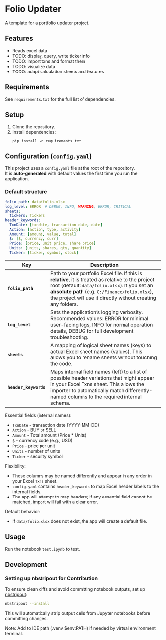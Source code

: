 # Folio Updater

A template for a portfolio updater project.

## Features

- Reads excel data
- TODO: display, query, write ticker info
- TODO: import txns and format them
- TODO: visualize data
- TODO: adapt calculation sheets and features

## Requirements

See `requirements.txt` for the full list of dependencies.

## Setup

1. Clone the repository.
2. Install dependencies:
   ```
   pip install -r requirements.txt
   ```
## Configuration (`config.yaml`)

This project uses a `config.yaml` file at the root of the repository.  
It is **auto-generated** with default values the first time you run the application.

### Default structure
```yaml
folio_path: data/folio.xlsx
log_level: ERROR  # DEBUG, INFO, WARNING, ERROR, CRITICAL
sheets:
  tickers: Tickers
header_keywords:
  TxnDate: [txndate, transaction date, date]
  Action: [action, type, activity]
  Amount: [amount, value, total]
  $: [$, currency, curr]
  Price: [price, unit price, share price]
  Units: [units, shares, qty, quantity]
  Ticker: [ticker, symbol, stock]
```

| Key                   | Description                                                                                                                                                                                                                                                            |
|-----------------------|------------------------------------------------------------------------------------------------------------------------------------------------------------------------------------------------------------------------------------------------------------------------|
| **`folio_path`**      | Path to your portfolio Excel file. If this is **relative**, it is treated as relative to the project root (default: `data/folio.xlsx`). If you set an **absolute path** (e.g. `C:/Finance/folio.xlsx`), the project will use it directly without creating any folders. |
| **`log_level`**       | Sets the application’s logging verbosity. Recommended values: ERROR for minimal user-facing logs, INFO for normal operation details, DEBUG for full development troubleshooting.                                                                                       |
| **`sheets`**          | A mapping of logical sheet names (keys) to actual Excel sheet names (values). This allows you to rename sheets without touching the code.                                                                                                                              |
| **`header_keywords`** | Maps internal field names (left) to a list of possible header variations that might appear in your Excel Txns sheet. This allows the importer to automatically match differently-named columns to the required internal schema.                                        |  

Essential fields (internal names):
- `TxnDate` - transaction date (YYYY-MM-DD)
- `Action` - BUY or SELL
- `Amount` - Total amount (Price * Units)
- `$` - currency code (e.g., USD)
- `Price` - price per unit
- `Units` - number of units
- `Ticker` - security symbol

Flexibility:
- These columns may be named differently and appear in any order in your Excel `Txns` sheet.
- `config.yaml` contains `header_keywords` to map Excel header labels to the internal fields.
- The app will attempt to map headers; if any essential field cannot be matched, import will fail with a clear error.

Default behavior:
- If `data/folio.xlsx` does not exist, the app will create a default file.


## Usage

Run the notebook `test.ipynb` to test.

## Development

### Setting up nbstripout for Contribution

To ensure clean diffs and avoid committing notebook outputs, set up [nbstripout](https://github.com/kynan/nbstripout):

```bash
nbstripout --install
```

This will automatically strip output cells from Jupyter notebooks before committing changes.

Note: Add to IDE path (.venv $env:PATH) if needed by virtual environment terminal.